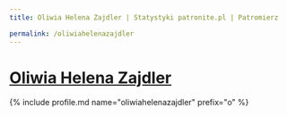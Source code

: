 ```yaml
---
title: Oliwia Helena Zajdler | Statystyki patronite.pl | Patromierz

permalink: /oliwiahelenazajdler
---
```


# [Oliwia Helena Zajdler](https://patronite.pl/oliwiahelenazajdler)

{% include profile.md name="oliwiahelenazajdler" prefix="o" %}
